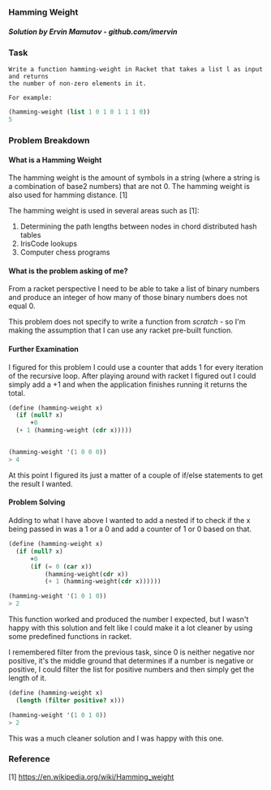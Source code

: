 ### Hamming Weight
##### Solution by Ervin Mamutov - github.com/imervin

### Task

    Write a function hamming-weight in Racket that takes a list l as input and returns
    the number of non-zero elements in it. 
    
    For example:
```scheme
(hamming-weight (list 1 0 1 0 1 1 1 0))
5
```

### Problem Breakdown
#### What is a Hamming Weight
The hamming weight is the amount of symbols in a string (where a string is a combination of base2 numbers) that are not 0. The hamming weight is also used for hamming distance. [1]

The hamming weight is used in several areas such as [1]:
1. Determining the path lengths between nodes in chord distributed hash tables
2. IrisCode lookups
3. Computer chess programs

#### What is the problem asking of me?
From a racket perspective I need to be able to take a list of binary numbers and produce an integer of how many of those binary numbers does not equal 0.

This problem does not specify to write a function from *scratch* - so I'm making the assumption that I can use any racket pre-built function.

#### Further Examination
I figured for this problem I could use a counter that adds 1 for every iteration of the recursive loop. After playing around with racket I figured out I could simply add a +1 and when the application finishes running it returns the total.

```Scheme
(define (hamming-weight x)
  (if (null? x)
      +0
  (+ 1 (hamming-weight (cdr x)))))


(hamming-weight '(1 0 0 0))
> 4
```

At this point I figured its just a matter of a couple of if/else statements to get the result I wanted.

#### Problem Solving
Adding to what I have above I wanted to add a nested if to check if the x being passed in was a 1 or a 0 and add a counter of 1 or 0 based on that.

```Scheme
(define (hamming-weight x)
  (if (null? x)
      +0
      (if (= 0 (car x))
          (hamming-weight(cdr x))
          (+ 1 (hamming-weight(cdr x))))))

(hamming-weight '(1 0 1 0))
> 2
```
This function worked and produced the number I expected, but I wasn't happy with this solution and felt like I could make it a lot cleaner by using some predefined functions in racket.

I remembered filter from the previous task, since 0 is neither negative nor positive, it's the middle ground that determines if a number is negative or positive, I could filter the list for positive numbers and then simply get the length of it.

```Scheme
(define (hamming-weight x)
  (length (filter positive? x)))

(hamming-weight '(1 0 1 0))
> 2
```
This was a much cleaner solution and I was happy with this one.

### Reference
[1] https://en.wikipedia.org/wiki/Hamming_weight

